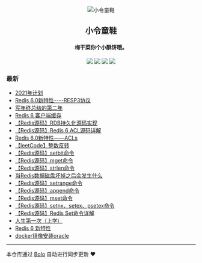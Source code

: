 <p align="center"><img alt="小令童鞋" src="https://img.zeekling.cn/images/2020/02/23/logo.th.png"></p><h2 align="center">
小令童鞋
</h2>

<h4 align="center">梅干菜你个小酥饼哦。</h4>
<p align="center"><a title="小令童鞋" target="_blank" href="https://github.com/zeekling/bolo-blog"><img src="https://img.shields.io/github/last-commit/zeekling/bolo-blog.svg?style=flat-square&color=FF9900"></a>
<a title="GitHub repo size in bytes" target="_blank" href="https://github.com/zeekling/bolo-blog"><img src="https://img.shields.io/github/repo-size/zeekling/bolo-blog.svg?style=flat-square"></a>
<a title="Bolo Version" target="_blank" href="https://github.com/adlered/bolo-solo"><img src="https://img.shields.io/badge/bolo-v2.3 稳定版-f1e05a.svg?style=flat-square&color=blueviolet"></a>
<a title="Hits" target="_blank" href="https://github.com/88250/hits"><img src="https://hits.b3log.org/zeekling/bolo-blog.svg"></a></p>

### 最新

* [2021年计划](http://1.83.220.242/articles/2021/02/17/1613545728619.html)
* [Redis 6.0新特性----RESP3协议](http://1.83.220.242/articles/2021/01/10/1610263628832.html)
* [写年终总结的第二年](http://1.83.220.242/articles/2020/12/25/1608896366398.html)
* [Redis 6 客户端缓存](http://1.83.220.242/articles/2020/12/16/1608129353447.html)
* [【Redis源码】RDB持久化源码实现](http://1.83.220.242/articles/2020/11/25/1606235262538.html)
* [【Redis源码】Redis 6 ACL源码详解](http://1.83.220.242/articles/2020/11/22/1606060178482.html)
* [Redis 6.0新特性——ACLs](http://1.83.220.242/articles/2020/11/22/1606048977051.html)
* [【leetCode】整数反转](http://1.83.220.242/articles/2020/11/18/1605713678816.html)
* [【Redis源码】setbit命令](http://1.83.220.242/articles/2020/11/14/1605354792615.html)
* [【Redis源码】mget命令](http://1.83.220.242/articles/2020/11/11/1605109223498.html)
* [【Redis源码】strlen命令](http://1.83.220.242/articles/2020/11/11/1605098851638.html)
* [当Redis数据磁盘坏掉之后会发生什么](http://1.83.220.242/articles/2020/11/09/1604937462651.html)
* [【Redis源码】setrange命令](http://1.83.220.242/articles/2020/11/08/1604841590957.html)
* [【Redis源码】append命令](http://1.83.220.242/articles/2020/11/08/1604838367145.html)
* [【Redis源码】mset命令](http://1.83.220.242/articles/2020/11/08/1604831354258.html)
* [【Redis源码】setnx、setex、psetex命令](http://1.83.220.242/articles/2020/11/08/1604821520818.html)
* [【Redis源码】Redis Set命令详解](http://1.83.220.242/articles/2020/11/08/1604816679827.html)
* [人生第一次（上学）](http://1.83.220.242/articles/2020/11/08/1604808358057.html)
* [Redis 6 新特性](http://1.83.220.242/articles/2020/11/01/1604242049779.html)
* [docker镜像安装oracle](http://1.83.220.242/articles/2020/10/29/1603902984323.html)



---

本仓库通过 [Bolo](https://github.com/adlered/bolo-solo) 自动进行同步更新 ❤️ 